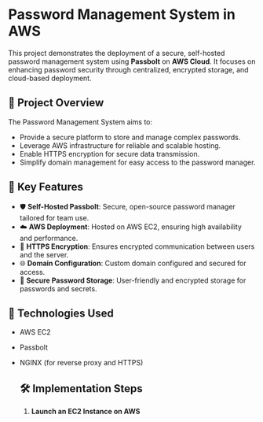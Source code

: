 # Password Management System in AWS 

This project demonstrates the deployment of a secure, self-hosted password management system using **Passbolt** on **AWS Cloud**. It focuses on enhancing password security through centralized, encrypted storage, and cloud-based deployment.

## 🔐 Project Overview

The Password Management System aims to:
- Provide a secure platform to store and manage complex passwords.
- Leverage AWS infrastructure for reliable and scalable hosting.
- Enable HTTPS encryption for secure data transmission.
- Simplify domain management for easy access to the password manager.

## 🚀 Key Features

- 🛡️ **Self-Hosted Passbolt**: Secure, open-source password manager tailored for team use.
- ☁️ **AWS Deployment**: Hosted on AWS EC2, ensuring high availability and performance.
- 🔐 **HTTPS Encryption**: Ensures encrypted communication between users and the server.
- 🌐 **Domain Configuration**: Custom domain configured and secured for access.
- 🔏 **Secure Password Storage**: User-friendly and encrypted storage for passwords and secrets.

## 🧰 Technologies Used

- AWS EC2
- Passbolt
- NGINX (for reverse proxy and HTTPS)

  ## 🛠️ Implementation Steps

  1. **Launch an EC2 Instance on AWS**
